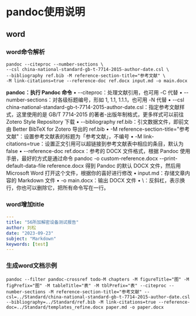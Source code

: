 
# pandoc使用说明
## word
### word命令解析
``` shell
pandoc --citeproc --number-sections \
--csl china-national-standard-gb-t-7714-2015-author-date.csl \
--bibliography ref.bib -M reference-section-title="参考文献" \
-M link-citations=true --reference-doc ref.docx input.md -o main.docx
```

**pandoc：执行 Pandoc 命令**
•	--citeproc：处理文献引用，也可用 -C 代替
•	--number-sections：对各级标题编号，形如 1, 1.1, 1.1.1，也可用 -N 代替
•	--csl china-national-standard-gb-t-7714-2015-author-date.csl：指定参考文献样式，这里使用的是 GB/T 7714-2015 的著者-出版年制格式，更多样式可以前往 Zotero Style Repository 下载
•	--bibliography ref.bib：引文数据文件，即前文由 Better BibTeX for Zotero 导出的 ref.bib
•	-M reference-section-title="参考文献"：设置参考文献表的标题为「参考文献」，不编号
•	-M link-citations=true：设置正文引用可以超链接到参考文献表中相应的条目，默认为 false
•	--reference-doc ref.docx：参考的 DOCX 文件格式，根据 Pandoc 使用手册，最好的方式是通过命令 pandoc -o custom-reference.docx --print-default-data-file reference.docx 得到 Pandoc 的默认 DOCX 文件，然后用 Microsoft Word 打开这个文件，根据你的喜好进行修改
•	input.md：存储文章内容的 Markdown 文件
•	-o main.docx：输出 DOCX 文件
•	\：反斜杠，表示换行，你也可以删除它，把所有命令写在一行。

### word增加title
```yaml
--- 
title: "56所加解密设备测试报告"
author: 刘松
date: "2023-09-23"
subject: "Markdown"
keywords: [test]
---
```
### 生成word文档示例
```shell
pandoc --filter pandoc-crossref todo-M chapters -M figureTitle="图" -M figPrefix="图" -M tableTitle="表" -M tblPrefix="表" --citeproc --number-sections -M reference-section-title="参考文献" --csl=../Standard/china-national-standard-gb-t-7714-2015-author-date.csl --bibliography=../Standard/ref.bib -M link-citations=true --reference-doc=../Standard/templates_refine.docx paper.md -o paper.docx
```
